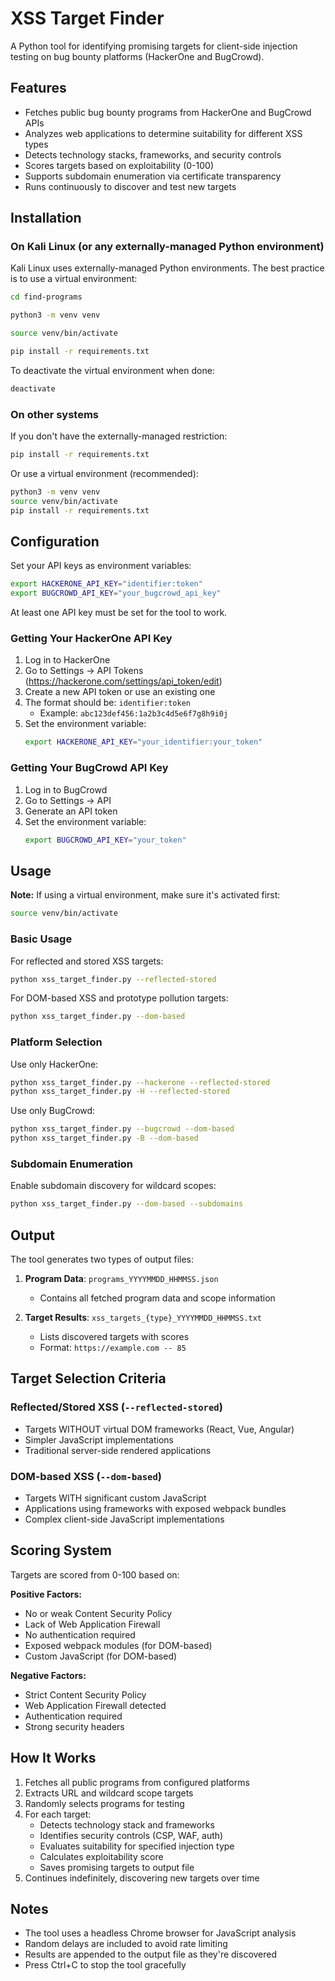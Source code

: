 # XSS Target Finder

A Python tool for identifying promising targets for client-side injection testing on bug bounty platforms (HackerOne and BugCrowd).

## Features

- Fetches public bug bounty programs from HackerOne and BugCrowd APIs
- Analyzes web applications to determine suitability for different XSS types
- Detects technology stacks, frameworks, and security controls
- Scores targets based on exploitability (0-100)
- Supports subdomain enumeration via certificate transparency
- Runs continuously to discover and test new targets

## Installation

### On Kali Linux (or any externally-managed Python environment)

Kali Linux uses externally-managed Python environments. The best practice is to use a virtual environment:

```bash
cd find-programs

python3 -m venv venv

source venv/bin/activate

pip install -r requirements.txt
```

To deactivate the virtual environment when done:
```bash
deactivate
```

### On other systems

If you don't have the externally-managed restriction:

```bash
pip install -r requirements.txt
```

Or use a virtual environment (recommended):

```bash
python3 -m venv venv
source venv/bin/activate
pip install -r requirements.txt
```

## Configuration

Set your API keys as environment variables:

```bash
export HACKERONE_API_KEY="identifier:token"
export BUGCROWD_API_KEY="your_bugcrowd_api_key"
```

At least one API key must be set for the tool to work.

### Getting Your HackerOne API Key

1. Log in to HackerOne
2. Go to Settings → API Tokens (https://hackerone.com/settings/api_token/edit)
3. Create a new API token or use an existing one
4. The format should be: `identifier:token`
   - Example: `abc123def456:1a2b3c4d5e6f7g8h9i0j`
5. Set the environment variable:
   ```bash
   export HACKERONE_API_KEY="your_identifier:your_token"
   ```

### Getting Your BugCrowd API Key

1. Log in to BugCrowd
2. Go to Settings → API
3. Generate an API token
4. Set the environment variable:
   ```bash
   export BUGCROWD_API_KEY="your_token"
   ```

## Usage

**Note:** If using a virtual environment, make sure it's activated first:
```bash
source venv/bin/activate
```

### Basic Usage

For reflected and stored XSS targets:
```bash
python xss_target_finder.py --reflected-stored
```

For DOM-based XSS and prototype pollution targets:
```bash
python xss_target_finder.py --dom-based
```

### Platform Selection

Use only HackerOne:
```bash
python xss_target_finder.py --hackerone --reflected-stored
python xss_target_finder.py -H --reflected-stored
```

Use only BugCrowd:
```bash
python xss_target_finder.py --bugcrowd --dom-based
python xss_target_finder.py -B --dom-based
```

### Subdomain Enumeration

Enable subdomain discovery for wildcard scopes:
```bash
python xss_target_finder.py --dom-based --subdomains
```

## Output

The tool generates two types of output files:

1. **Program Data**: `programs_YYYYMMDD_HHMMSS.json`
   - Contains all fetched program data and scope information

2. **Target Results**: `xss_targets_{type}_YYYYMMDD_HHMMSS.txt`
   - Lists discovered targets with scores
   - Format: `https://example.com -- 85`

## Target Selection Criteria

### Reflected/Stored XSS (`--reflected-stored`)
- Targets WITHOUT virtual DOM frameworks (React, Vue, Angular)
- Simpler JavaScript implementations
- Traditional server-side rendered applications

### DOM-based XSS (`--dom-based`)
- Targets WITH significant custom JavaScript
- Applications using frameworks with exposed webpack bundles
- Complex client-side JavaScript implementations

## Scoring System

Targets are scored from 0-100 based on:

**Positive Factors:**
- No or weak Content Security Policy
- Lack of Web Application Firewall
- No authentication required
- Exposed webpack modules (for DOM-based)
- Custom JavaScript (for DOM-based)

**Negative Factors:**
- Strict Content Security Policy
- Web Application Firewall detected
- Authentication required
- Strong security headers

## How It Works

1. Fetches all public programs from configured platforms
2. Extracts URL and wildcard scope targets
3. Randomly selects programs for testing
4. For each target:
   - Detects technology stack and frameworks
   - Identifies security controls (CSP, WAF, auth)
   - Evaluates suitability for specified injection type
   - Calculates exploitability score
   - Saves promising targets to output file
5. Continues indefinitely, discovering new targets over time

## Notes

- The tool uses a headless Chrome browser for JavaScript analysis
- Random delays are included to avoid rate limiting
- Results are appended to the output file as they're discovered
- Press Ctrl+C to stop the tool gracefully

